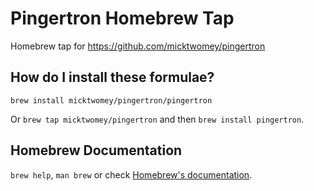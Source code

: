 # Pingertron Homebrew Tap

Homebrew tap for https://github.com/micktwomey/pingertron

## How do I install these formulae?

`brew install micktwomey/pingertron/pingertron`

Or `brew tap micktwomey/pingertron` and then `brew install pingertron`.

## Homebrew Documentation

`brew help`, `man brew` or check [Homebrew's documentation](https://docs.brew.sh).
